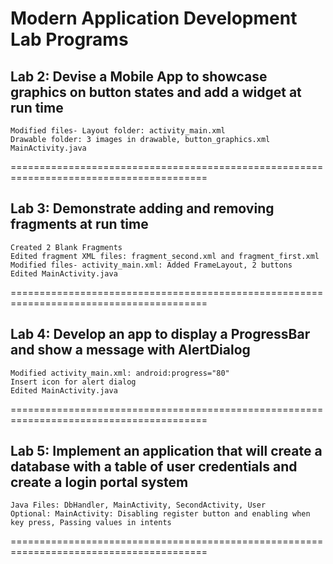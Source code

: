 # Modern Application Development Lab Programs

## Lab 2: Devise a Mobile App to showcase graphics on button states and add a widget at run time
 
	Modified files- Layout folder: activity_main.xml
	Drawable folder: 3 images in drawable, button_graphics.xml
	MainActivity.java


========================================================================================


## Lab 3: Demonstrate adding and removing fragments at run time

	Created 2 Blank Fragments
	Edited fragment XML files: fragment_second.xml and fragment_first.xml
	Modified files- activity_main.xml: Added FrameLayout, 2 buttons
	Edited MainActivity.java


========================================================================================
	

## Lab 4: Develop an app to display a ProgressBar and show a message with AlertDialog

	Modified activity_main.xml: android:progress="80"
	Insert icon for alert dialog
	Edited MainActivity.java


========================================================================================


## Lab 5: Implement an application that will create a database with a table of user credentials and create a login portal system

	Java Files: DbHandler, MainActivity, SecondActivity, User
	Optional: MainActivity: Disabling register button and enabling when key press, Passing values in intents


========================================================================================
